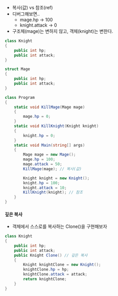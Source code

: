 - 복사(값) vs 참조(ref)
- 디버그해보면..
	- mage.hp -> 100
	- knight.attack -> 0
- 구조체(mage)는 변하지 않고, 객체(knight)는 변한다.
```cs
class Knight
{
    public int hp;
    public int attack;
}

struct Mage
{
    public int hp;
    public int attack;
}

class Program
{
    static void KillMage(Mage mage)
    {
        mage.hp = 0;
    }
    static void KillKnight(Knight knight)
    {
        knight.hp = 0;
    }
    static void Main(string[] args)
    {
        Mage mage = new Mage();
        mage.hp = 100;
        mage.attack = 50;
        KillMage(mage); // 복사(값)

        Knight knight = new Knight();
        knight.hp = 100;
        knight.attack = 10;
        KillKnight(knight); // 참조
    }
}
```
#### 깊은 복사

- 객체에서 스스로를 복사하는 Clone()을 구현해보자
```cs
class Knight
{
    public int hp;
    public int attack;
    public Knight Clone() // 깊은 복사
    {
        Knight knightClone = new Knight(); 
        knightClone.hp = hp;
        knightClone.attack = attack;
        return knightClone;
    }
}
```